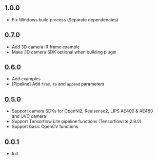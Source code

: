 ## 1.0.0
* Fix Windows build process (Separate dependencies)

## 0.7.0
* Add 3D camera IR frame example
* Make 3D camera SDK optional when building plugin

## 0.6.0
* Add examples
* [Pipeline] Add `from`, `to` and `append` parameters

## 0.5.0
* Support camera SDKs for OpenNI2, Realsense2, LIPS AE400 & AE450 and UVC camera
* Support Tensorflow Lite pipeline functions (Tensorflowlite 2.8.0)
* Support basic OpenCV functions

## 0.0.1

* Init
